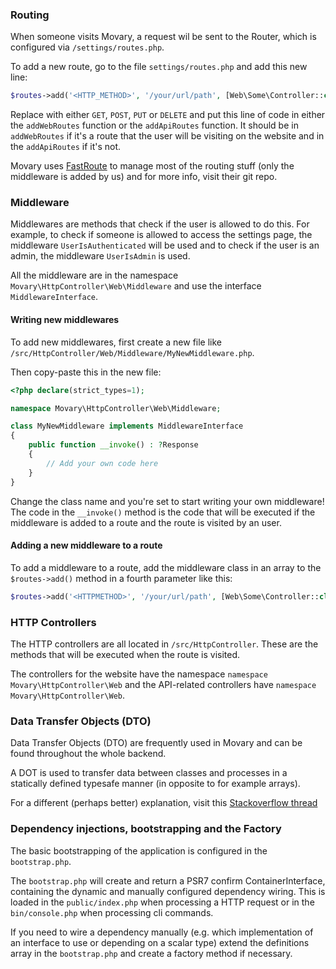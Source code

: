 ### Routing

When someone visits Movary, a request wil be sent to the Router, which is configured via `/settings/routes.php`.

To add a new route, go to the file `settings/routes.php` and add this new line:

```php
$routes->add('<HTTP_METHOD>', '/your/url/path', [Web\Some\Controller::class, 'Method']);
```

Replace <HTTPMethod> with either `GET`, `POST`, `PUT` or `DELETE` and put this line of code in either the `addWebRoutes` function or the `addApiRoutes` function. It should be
in `addWebRoutes` if it's a route that the user will be visiting on the website and in the `addApiRoutes` if it's not.

Movary uses [FastRoute](https://github.com/nikic/FastRoute) to manage most of the routing stuff (only the middleware is added by us) and for more info, visit their git repo.

### Middleware

Middlewares are methods that check if the user is allowed to do this. For example, to check if someone is allowed to access the settings page, the middleware `UserIsAuthenticated`
will be used and to check if the user is an admin, the middleware `UserIsAdmin` is used.

All the middleware are in the namespace `Movary\HttpController\Web\Middleware` and use the interface `MiddlewareInterface`.

#### Writing new middlewares

To add new middlewares, first create a new file like `/src/HttpController/Web/Middleware/MyNewMiddleware.php`.

Then copy-paste this in the new file:

```php
<?php declare(strict_types=1);

namespace Movary\HttpController\Web\Middleware;

class MyNewMiddleware implements MiddlewareInterface
{
    public function __invoke() : ?Response
    {
        // Add your own code here
    }
}
```

Change the class name and you're set to start writing your own middleware! The code in the `__invoke()` method is the code that will be executed if the middleware is added to a
route and the route is visited by an user.

#### Adding a new middleware to a route

To add a middleware to a route, add the middleware class in an array to the `$routes->add()` method in a fourth parameter like this:

```php
$routes->add('<HTTPMETHOD>', '/your/url/path', [Web\Some\Controller::class, 'Method'], [Web\Middleware\MyNewMiddleware::class, Web\Middleware\MyNewMiddlewareTwo::class]);
```

### HTTP Controllers

The HTTP controllers are all located in `/src/HttpController`. These are the methods that will be executed when the route is visited.

The controllers for the website have the namespace `namespace Movary\HttpController\Web` and the API-related controllers have `namespace Movary\HttpController\Web`.

### Data Transfer Objects (DTO)

Data Transfer Objects (DTO) are frequently used in Movary and can be found throughout the whole backend.

A DOT is used to transfer data between classes and processes in a statically defined typesafe manner (in opposite to for example arrays).

For a different (perhaps better) explanation, visit this [Stackoverflow thread](https://stackoverflow.com/q/1051182/12096297)

### Dependency injections, bootstrapping and the Factory

The basic bootstrapping of the application is configured in the `bootstrap.php`. 

The `bootstrap.php` will create and return a PSR7 confirm ContainerInterface, containing the dynamic and manually configured dependency wiring.
This is loaded in the `public/index.php` when processing a HTTP request or in the `bin/console.php` when processing cli commands.

If you need to wire a dependency manually (e.g. which implementation of an interface to use or depending on a scalar type) extend the definitions array in the `bootstrap.php` and create a factory method if necessary.
